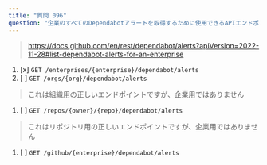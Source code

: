 ```yaml
---
title: "質問 096"
question: "企業のすべてのDependabotアラートを取得するために使用できるAPIエンドポイントはどれですか？"
---
```


> https://docs.github.com/en/rest/dependabot/alerts?apiVersion=2022-11-28#list-dependabot-alerts-for-an-enterprise
1. [x] `GET /enterprises/{enterprise}/dependabot/alerts`
1. [ ] `GET /orgs/{org}/dependabot/alerts`
> これは組織用の正しいエンドポイントですが、企業用ではありません
1. [ ] `GET /repos/{owner}/{repo}/dependabot/alerts`
> これはリポジトリ用の正しいエンドポイントですが、企業用ではありません
1. [ ] `GET /github/{enterprise}/dependabot/alerts`